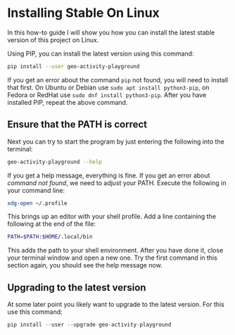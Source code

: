 # Installing Stable On Linux

In this how-to guide I will show you how you can install the latest stable version of this project on Linux.

Using PIP, you can install the latest version using this command:

```bash
pip install --user geo-activity-playground
```

If you get an error about the command `pip` not found, you will need to install that first. On Ubuntu or Debian use `sudo apt install python3-pip`, on Fedora or RedHat use `sudo dnf install python3-pip`. After you have installed PIP, repeat the above command.

## Ensure that the PATH is correct

Next you can try to start the program by just entering the following into the terminal:

```bash
geo-activity-playground --help
```

If you get a help message, everything is fine. If you get an error about _command not found_, we need to adjust your PATH. Execute the following in your command line:

```bash
xdg-open ~/.profile
```

This brings up an editor with your shell profile. Add a line containing the following at the end of the file:

```bash
PATH=$PATH:$HOME/.local/bin
```

This adds the path to your shell environment. After you have done it, close your terminal window and open a new one. Try the first command in this section again, you should see the help message now.

## Upgrading to the latest version

At some later point you likely want to upgrade to the latest version. For this use this command:

```python
pip install --user --upgrade geo-activity-playground
```